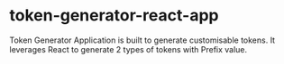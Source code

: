 # token-generator-react-app
Token Generator Application is built to generate customisable tokens. It leverages React to generate 2 types of tokens with Prefix value.
